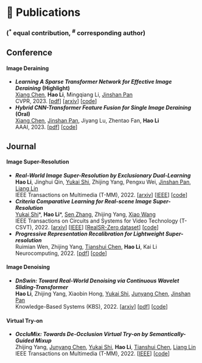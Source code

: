 
# 📝 Publications

<!-- <div class='paper-box'><div class='paper-box-image'><img src='images/fs.png' alt="sym" width="100%"></div>
<div class='paper-box-text' markdown="1">

[FastSpeech: Fast, Robust and Controllable Text to Speech](https://papers.nips.cc/paper/8580-fastspeech-fast-robust-and-controllable-text-to-speech.pdf), **Yi Ren**, Yangjun Ruan, Xu Tan, Tao Qin, Sheng Zhao, Zhou Zhao, Tie-Yan Liu

**NeurIPS 2019** \| [**Project**](https://speechresearch.github.io/fastspeech/) <strong><span class='show_paper_citations' data='4FA6C0AAAAAJ:qjMakFHDy7sC'></span></strong>

- FastSpeech is the first fully parallel end-to-end speech synthesis model.
- **Academic Impact**: This work is included by many famous speech synthesis open-source projects, such as [ESPNet ![](https://img.shields.io/github/stars/espnet/espnet?style=social)](https://github.com/espnet/espnet). Our work are promoted by more than 20 media and forums, such as [机器之心](https://mp.weixin.qq.com/s/UkFadiUBy-Ymn-zhJ95JcQ)、[InfoQ](https://www.infoq.cn/article/tvy7hnin8bjvlm6g0myu).
- **Industry Impact**: FastSpeech has been deployed in [Microsoft Azure TTS service](https://techcommunity.microsoft.com/t5/azure-ai/neural-text-to-speech-extends-support-to-15-more-languages-with/ba-p/1505911) and supports 49 more languages with state-of-the-art AI quality. It was also shown as a text-to-speech system acceleration example in [NVIDIA GTC2020](https://resources.nvidia.com/events/GTC2020s21420).
</div>
</div> -->

### **(<sup>$*$</sup> equal contribution, <sup>#</sup> corresponding author)**

## Conference

#### Image Deraining
- ***Learning A Sparse Transformer Network for Effective Image Deraining*** **(Highlight)** \
[Xiang Chen](https://cschenxiang.github.io), **Hao Li**, Mingqiang Li, [Jinshan Pan](https://jspan.github.io) \
CVPR, 2023. [[pdf](https://openaccess.thecvf.com/content/CVPR2023/html/Chen_Learning_a_Sparse_Transformer_Network_for_Effective_Image_Deraining_CVPR_2023_paper.html)] [[arxiv](https://arxiv.org/abs/2303.11950)] [[code](https://github.com/cschenxiang/DRSformer)]
- ***Hybrid CNN-Transformer Feature Fusion for Single Image Deraining*** **(Oral)** \
[Xiang Chen](https://cschenxiang.github.io), [Jinshan Pan](https://jspan.github.io), Jiyang Lu, Zhentao Fan, **Hao Li** \
AAAI, 2023. [[pdf](https://ojs.aaai.org/index.php/AAAI/article/view/25111)] [[code](https://github.com/cschenxiang/HCT-FFN)]

## Journal

#### Image Super-Resolution
- ***Real-World Image Super-Resolution by Exclusionary Dual-Learning*** \
**Hao Li**, Jinghui Qin, [Yukai Shi](https://ykshi.github.io), Zhijing Yang, Pengxu Wei, [Jinshan Pan](https://jspan.github.io), [Liang Lin](www.linliang.net) \
IEEE Transactions on Multimedia (T-MM), 2022. [[arxiv](https://arxiv.org/abs/2206.02609)] [[IEEE](https://ieeexplore.ieee.org/abstract/document/9792626/)] [[code](https://github.com/House-Leo/RWSR-EDL)]
- ***Criteria Comparative Learning for Real-scene Image Super-Resolution*** \
[Yukai Shi](https://ykshi.github.io)\*, **Hao Li**\*, [Sen Zhang](https://scholar.google.com.au/citations?user=-bJJNV0AAAAJ&hl=en), Zhijing Yang, [Xiao Wang](https://wangxiao5791509.github.io/) \
IEEE Transactions on Circuits and Systems for Video Technology (T-CSVT), 2022. [[arxiv](https://arxiv.org/abs/2207.12767)] [[IEEE](https://ieeexplore.ieee.org/document/9847265)] [[RealSR-Zero dataset](https://github.com/House-Leo/RealSR-Zero)] [[code](https://github.com/House-Leo/RealSR-CCL)]
- ***Progressive Representation Recalibration for Lightweight Super-resolution*** \
Ruimian Wen, Zhijing Yang, [Tianshui Chen](http://tianshuichen.com/), **Hao Li**, Kai Li \
Neurocomputing, 2022. [[pdf](https://www.sciencedirect.com/science/article/pii/S0925231222009080)] [[code](https://github.com/House-Leo/PRRN)]

#### Image Denoising
- ***DnSwin: Toward Real-World Denoising via Continuous Wavelet Sliding-Transformer*** \
**Hao Li**, Zhijing Yang, Xiaobin Hong, [Yukai Shi](https://ykshi.github.io), [Junyang Chen](https://jychen9811.github.io/), [Jinshan Pan](https://jspan.github.io) \
Knowledge-Based Systems (KBS), 2022. [[arxiv](https://arxiv.org/abs/2207.13861)] [[pdf](https://www.sciencedirect.com/science/article/pii/S0950705122009224?via%3Dihub)] [[code](https://github.com/House-Leo/DnSwin)]

#### Virtual Try-on
- ***OccluMix: Towards De-Occlusion Virtual Try-on by Semantically-Guided Mixup*** \
Zhijing Yang, [Junyang Chen](https://jychen9811.github.io/), [Yukai Shi](https://ykshi.github.io), **Hao Li**, [Tianshui Chen](http://tianshuichen.com/), [Liang Lin](www.linliang.net) \
IEEE Transactions on Multimedia (T-MM), 2022. [[IEEE](https://ieeexplore.ieee.org/document/10007844)] [[code](https://github.com/JyChen9811/DOC-VTON)]

<!-- #### Point Cloud
- ***3DPCTN: Two 3D Local-Object Point-Cloud-Completion Transformer Networks Based on Self-Attention and Multi-Resolution*** \
Shuyan Huang, Zhijing Yang, Yukai Shi, Junpeng Tan, **Hao Li**, Yongqiang Chen \
Electronics, 2022. [[pdf](https://www.mdpi.com/2079-9292/11/9/1351)] -->

<!-- #### Challenge Report
- ***NTIRE 2020 Challenge on Real-World Image Super-Resolution: Methods and Results*** \
Lugmayr Andreas, Martin Danelljan, **Hao Li**, et al. \
CVPR Workshops, 2020. [[pdf](http://openaccess.thecvf.com/content_CVPRW_2020/html/w31/Lugmayr_NTIRE_2020_Challenge_on_Real-World_Image_Super-Resolution_Methods_and_Results_CVPRW_2020_paper.html)]
- ***AIM 2020 Challenge on Real Image Super-Resolution: Methods and Results*** \
Pengxu Wei, Hannan Lu, **Hao Li**, et al. \
ECCV Workshops, 2020. [[pdf](https://link.springer.com/chapter/10.1007/978-3-030-67070-2_24)]
- ***Ntire 2022 Challenge on Efficient Super-Resolution: Methods and Results*** \
Yawei Li, Kai Zhang, **Hao Li**, et al. \
CVPR Workshops, 2022. [[pdf](https://openaccess.thecvf.com/content/CVPR2022W/NTIRE/html/Li_NTIRE_2022_Challenge_on_Efficient_Super-Resolution_Methods_and_Results_CVPRW_2022_paper.html)] -->